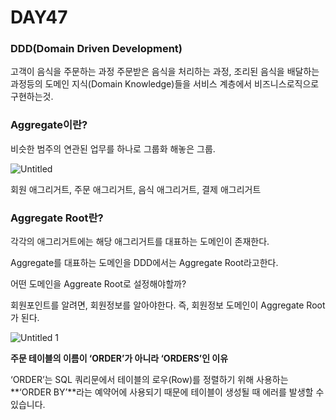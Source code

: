 # DAY47



### DDD(Domain Driven Development)

고객이 음식을 주문하는 과정 주문받은 음식을 처리하는 과정, 조리된 음식을 배달하는 과정등의 도메인 지식(Domain Knowledge)들을 서비스 계층에서 비즈니스로직으로 구현하는것.

### Aggregate이란?

비슷한 범주의 연관된 업무를 하나로 그룹화 해놓은 그룹.

![Untitled](https://user-images.githubusercontent.com/70310271/176925451-91009429-aa96-4cc0-ba63-1bb9d94fcd9b.png)

회원 애그리거트, 주문 애그리거트, 음식 애그리거트, 결제 애그리거트

### Aggregate Root란?

각각의 애그리거트에는 해당 애그리거트를 대표하는 도메인이 존재한다.

Aggregate를 대표하는 도메인을 DDD에서는 Aggregate Root라고한다.

어떤 도메인을 Aggreate Root로 설정해야할까?

회원포인트를 알려면, 회원정보를 알아야한다. 즉, 회원정보 도메인이 Aggregate Root가 된다.

![Untitled 1](https://user-images.githubusercontent.com/70310271/176925460-1b142ed6-1ba1-4a06-adb0-9b00deed6ffb.png)

**주문 테이블의 이름이 ‘ORDER’가 아니라 ‘ORDERS’인 이유**

‘ORDER’는 SQL 쿼리문에서 테이블의 로우(Row)를 정렬하기 위해 사용하는 **‘ORDER BY’**라는 예약어에 사용되기 때문에 테이블이 생성될 때 에러를 발생할 수 있습니다.
